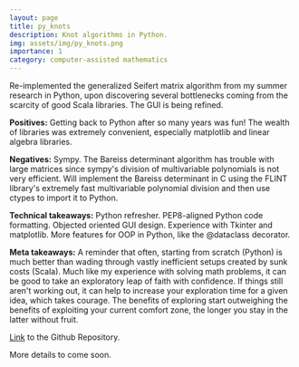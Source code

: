 ```yaml
---
layout: page
title: py_knots
description: Knot algorithms in Python.
img: assets/img/py_knots.png
importance: 1
category: computer-assisted mathematics
---
```


Re-implemented the generalized Seifert matrix algorithm from my summer research in Python, upon discovering several bottlenecks coming from the scarcity of good Scala libraries. The GUI is being refined. 

**Positives:** Getting back to Python after so many years was fun! The wealth of libraries was extremely convenient, especially matplotlib and linear algebra libraries.

**Negatives:** Sympy. The Bareiss determinant algorithm has trouble with large matrices since sympy's division of multivariable polynomials is not very efficient. Will implement the Bareiss determinant in C using the FLINT library's extremely fast multivariable polynomial division and then use ctypes to import it to Python.

**Technical takeaways:** Python refresher. PEP8-aligned Python code formatting. Objected oriented GUI design. Experience with Tkinter and matplotlib. More features for OOP in Python, like the @dataclass decorator. 

**Meta takeaways:** A reminder that often, starting from scratch (Python) is much better than wading through vastly inefficient setups created by sunk costs (Scala). Much like my experience with solving math problems, it can be good to take an exploratory leap of faith with confidence. If things still aren't working out, it can help to increase your exploration time for a given idea, which takes courage. The benefits of exploring start outweighing the benefits of exploiting your current comfort zone, the longer you stay in the latter without fruit. 

[Link](https://github.com/Chinmaya-Kausik/py_knots) to the Github Repository.

More details to come soon. 
